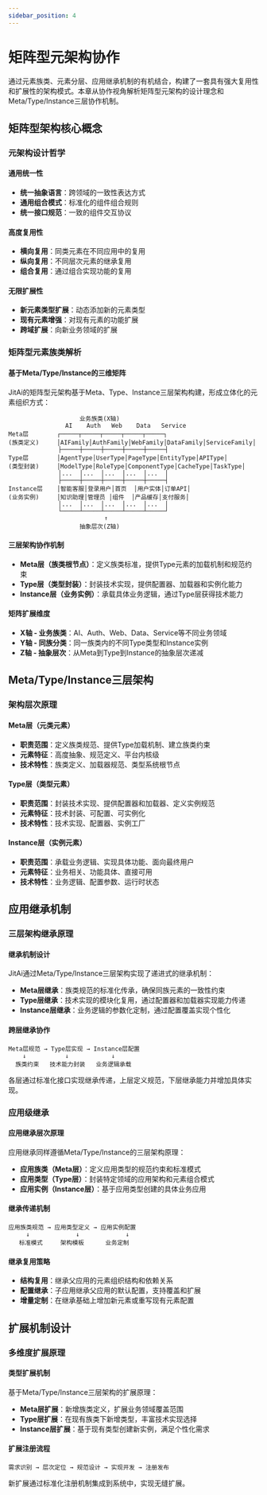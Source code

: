 ```yaml
---
sidebar_position: 4
---
```


# 矩阵型元架构协作

通过元素族类、元素分层、应用继承机制的有机结合，构建了一套具有强大复用性和扩展性的架构模式。本章从协作视角解析矩阵型元架构的设计理念和Meta/Type/Instance三层协作机制。

## 矩阵型架构核心概念

### 元架构设计哲学

#### 通用统一性
- **统一抽象语言**：跨领域的一致性表达方式
- **通用组合模式**：标准化的组件组合规则
- **统一接口规范**：一致的组件交互协议

#### 高度复用性
- **横向复用**：同类元素在不同应用中的复用
- **纵向复用**：不同层次元素的继承复用
- **组合复用**：通过组合实现功能的复用

#### 无限扩展性
- **新元素类型扩展**：动态添加新的元素类型
- **现有元素增强**：对现有元素的功能扩展
- **跨域扩展**：向新业务领域的扩展

### 矩阵型元素族类解析

#### 基于Meta/Type/Instance的三维矩阵
JitAi的矩阵型元架构基于Meta、Type、Instance三层架构构建，形成立体化的元素组织方式：

```
                    业务族类(X轴)
                AI    Auth   Web    Data   Service
Meta层        ┌─────┬─────┬─────┬─────┬─────┐
(族类定义)     │AIFamily│AuthFamily│WebFamily│DataFamily│ServiceFamily│
              ├─────┼─────┼─────┼─────┼─────┤
Type层        │AgentType│UserType│PageType│EntityType│APIType│
(类型封装)     │ModelType│RoleType│ComponentType│CacheType│TaskType│
              │...  │...  │...  │...  │...  │
              ├─────┼─────┼─────┼─────┼─────┤
Instance层    │智能客服│登录用户│首页  │用户实体│订单API│
(业务实例)     │知识助理│管理员 │组件  │产品缓存│支付服务│
              │...  │...  │...  │...  │...  │
              └─────┴─────┴─────┴─────┴─────┘
                           ↑
                    抽象层次(Z轴)
```

#### 三层架构协作机制
- **Meta层（族类根节点）**：定义族类标准，提供Type元素的加载机制和规范约束
- **Type层（类型封装）**：封装技术实现，提供配置器、加载器和实例化能力
- **Instance层（业务实例）**：承载具体业务逻辑，通过Type层获得技术能力

#### 矩阵扩展维度
- **X轴 - 业务族类**：AI、Auth、Web、Data、Service等不同业务领域
- **Y轴 - 同族分类**：同一族类内的不同Type类型和Instance实例
- **Z轴 - 抽象层次**：从Meta到Type到Instance的抽象层次递减

## Meta/Type/Instance三层架构

### 架构层次原理

#### Meta层（元类元素）
- **职责范围**：定义族类规范、提供Type加载机制、建立族类约束
- **元素特征**：高度抽象、规范定义、平台内核级
- **技术特性**：族类定义、加载器规范、类型系统根节点

#### Type层（类型元素）
- **职责范围**：封装技术实现、提供配置器和加载器、定义实例规范
- **元素特征**：技术封装、可配置、可实例化
- **技术特性**：技术实现、配置器、实例工厂

#### Instance层（实例元素）
- **职责范围**：承载业务逻辑、实现具体功能、面向最终用户
- **元素特征**：业务相关、功能具体、直接可用
- **技术特性**：业务逻辑、配置参数、运行时状态

## 应用继承机制

### 三层架构继承原理

#### 继承机制设计
JitAi通过Meta/Type/Instance三层架构实现了递进式的继承机制：

- **Meta层继承**：族类规范的标准化传承，确保同族元素的一致性约束
- **Type层继承**：技术实现的模块化复用，通过配置器和加载器实现能力传递
- **Instance层继承**：业务逻辑的参数化定制，通过配置覆盖实现个性化

#### 跨层继承协作
```
Meta层规范 → Type层实现 → Instance层配置
    ↓           ↓            ↓
  族类约束   技术能力封装   业务逻辑承载
```

各层通过标准化接口实现继承传递，上层定义规范，下层继承能力并增加具体实现。

### 应用级继承

#### 应用继承层次原理
应用继承同样遵循Meta/Type/Instance的三层架构原理：

- **应用族类（Meta层）**：定义应用类型的规范约束和标准模式
- **应用类型（Type层）**：封装特定领域的应用架构和元素组合模式
- **应用实例（Instance层）**：基于应用类型创建的具体业务应用

#### 继承传递机制
```
应用族类规范 → 应用类型定义 → 应用实例配置
     ↓             ↓             ↓
   标准模式     架构模板      业务定制
```

#### 继承复用策略
- **结构复用**：继承父应用的元素组织结构和依赖关系
- **配置继承**：子应用继承父应用的默认配置，支持覆盖和扩展
- **增量定制**：在继承基础上增加新元素或重写现有元素配置

## 扩展机制设计

### 多维度扩展原理

#### 类型扩展机制
基于Meta/Type/Instance三层架构的扩展原理：

- **Meta层扩展**：新增族类定义，扩展业务领域覆盖范围
- **Type层扩展**：在现有族类下新增类型，丰富技术实现选择
- **Instance层扩展**：基于现有类型创建新实例，满足个性化需求

#### 扩展注册流程
```
需求识别 → 层次定位 → 规范设计 → 实现开发 → 注册发布
```

新扩展通过标准化注册机制集成到系统中，实现无缝扩展。

